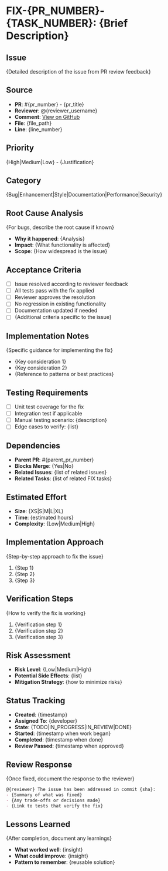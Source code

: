 # FIX-{PR_NUMBER}-{TASK_NUMBER}: {Brief Description}

## Issue
{Detailed description of the issue from PR review feedback}

## Source
- **PR**: #{pr_number} - {pr_title}
- **Reviewer**: @{reviewer_username}
- **Comment**: [View on GitHub]({comment_url})
- **File**: {file_path}
- **Line**: {line_number}

## Priority
{High|Medium|Low} - {Justification}

## Category
{Bug|Enhancement|Style|Documentation|Performance|Security}

## Root Cause Analysis
{For bugs, describe the root cause if known}
- **Why it happened**: {Analysis}
- **Impact**: {What functionality is affected}
- **Scope**: {How widespread is the issue}

## Acceptance Criteria
- [ ] Issue resolved according to reviewer feedback
- [ ] All tests pass with the fix applied
- [ ] Reviewer approves the resolution
- [ ] No regression in existing functionality
- [ ] Documentation updated if needed
- [ ] {Additional criteria specific to the issue}

## Implementation Notes
{Specific guidance for implementing the fix}
- {Key consideration 1}
- {Key consideration 2}
- {Reference to patterns or best practices}

## Testing Requirements
- [ ] Unit test coverage for the fix
- [ ] Integration test if applicable
- [ ] Manual testing scenario: {description}
- [ ] Edge cases to verify: {list}

## Dependencies
- **Parent PR**: #{parent_pr_number}
- **Blocks Merge**: {Yes|No}
- **Related Issues**: {list of related issues}
- **Related Tasks**: {list of related FIX tasks}

## Estimated Effort
- **Size**: {XS|S|M|L|XL}
- **Time**: {estimated hours}
- **Complexity**: {Low|Medium|High}

## Implementation Approach
{Step-by-step approach to fix the issue}
1. {Step 1}
2. {Step 2}
3. {Step 3}

## Verification Steps
{How to verify the fix is working}
1. {Verification step 1}
2. {Verification step 2}
3. {Verification step 3}

## Risk Assessment
- **Risk Level**: {Low|Medium|High}
- **Potential Side Effects**: {list}
- **Mitigation Strategy**: {how to minimize risks}

## Status Tracking
- **Created**: {timestamp}
- **Assigned To**: {developer}
- **State**: {TODO|IN_PROGRESS|IN_REVIEW|DONE}
- **Started**: {timestamp when work began}
- **Completed**: {timestamp when done}
- **Review Passed**: {timestamp when approved}

## Review Response
{Once fixed, document the response to the reviewer}
```markdown
@{reviewer} The issue has been addressed in commit {sha}:
- {Summary of what was fixed}
- {Any trade-offs or decisions made}
- {Link to tests that verify the fix}
```

## Lessons Learned
{After completion, document any learnings}
- **What worked well**: {insight}
- **What could improve**: {insight}
- **Pattern to remember**: {reusable solution}
